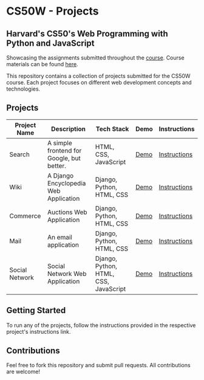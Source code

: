 # CS50W - Projects
## Harvard's CS50's Web Programming with Python and JavaScript

Showcasing the assignments submitted throughout the <a href="https://learning.edx.org/course/course-v1:HarvardX+CS50W+Web/home">course</a>.
Course materials can be found <a href="https://cs50.harvard.edu/web/2020/">here</a>.

This repository contains a collection of projects submitted for the CS50W course. Each project focuses on different web development concepts and technologies.

## Projects

| Project Name | Description | Tech Stack | Demo | Instructions |
|--------------|-------------|------------|------|--------------|
| Search       | A simple frontend for Google, but better. | HTML, CSS, JavaScript | [Demo](https://youtu.be/5VkJZN3UX9A) | [Instructions](https://cs50.harvard.edu/web/2020/projects/0/search/) |
| Wiki         | A Django Encyclopedia Web Application | Django, Python, HTML, CSS | [Demo](https://youtu.be/bAQbfF_eGuA) | [Instructions](https://cs50.harvard.edu/web/2020/projects/1/wiki/) |
| Commerce     | Auctions Web Application | Django, Python, HTML, CSS | [Demo](https://youtu.be/vmBd0o46UgM) | [Instructions](https://cs50.harvard.edu/web/2020/projects/2/commerce/) |
| Mail         | An email application | Django, Python, HTML, CSS | [Demo](https://youtu.be/6VQjBqlFcQU) | [Instructions](https://cs50.harvard.edu/web/2020/projects/3/mail/) |
| Social Network | Social Network Web Application | Django, Python, HTML, CSS, JavaScript | [Demo](https://youtu.be/Zl3lXxKCaPc) | [Instructions](https://cs50.harvard.edu/web/2020/projects/4/network/) |

## Getting Started

To run any of the projects, follow the instructions provided in the respective project's instructions link.

## Contributions

Feel free to fork this repository and submit pull requests. All contributions are welcome!
